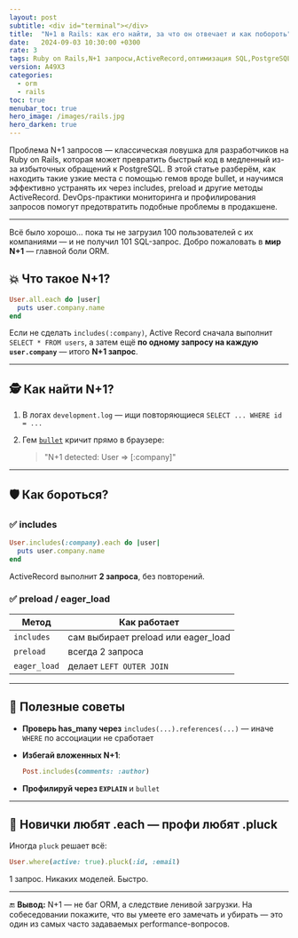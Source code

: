 ```yaml
---
layout: post
subtitle: <div id="terminal"></div>
title:  "N+1 в Rails: как его найти, за что он отвечает и как побороть"
date:   2024-09-03 10:30:00 +0300
rate: 3
tags: Ruby on Rails,N+1 запросы,ActiveRecord,оптимизация SQL,PostgreSQL,bullet
version: A49X3
categories:
  - orm
  - rails
toc: true
menubar_toc: true
hero_image: /images/rails.jpg
hero_darken: true
---
```

Проблема N+1 запросов — классическая ловушка для разработчиков на Ruby on Rails, которая может превратить быстрый код в медленный из-за избыточных обращений к PostgreSQL. В этой статье разберём, как находить такие узкие места с помощью гемов вроде bullet, и научимся эффективно устранять их через includes, preload и другие методы ActiveRecord. DevOps-практики мониторинга и профилирования запросов помогут предотвратить подобные проблемы в продакшене.

---
Всё было хорошо… пока ты не загрузил 100 пользователей с их компаниями — и не получил 101 SQL-запрос. Добро пожаловать в **мир N+1** — главной боли ORM.

## 💥 Что такое N+1?

```ruby
User.all.each do |user|
  puts user.company.name
end
````

Если не сделать `includes(:company)`, Active Record сначала выполнит `SELECT * FROM users`,
а затем ещё **по одному запросу на каждую `user.company`** — итого **N+1 запрос**.

---

## 🕵️ Как найти N+1?

1. В логах `development.log` — ищи повторяющиеся `SELECT ... WHERE id = ...`
2. Гем [`bullet`](https://github.com/flyerhzm/bullet) кричит прямо в браузере:

   > "N+1 detected: User => \[:company]"

---

## 🛡 Как бороться?

### ✅ includes

```ruby
User.includes(:company).each do |user|
  puts user.company.name
end
```

ActiveRecord выполнит **2 запроса**, без повторений.

### ✅ preload / eager\_load

| Метод        | Как работает                         |
| ------------ | ------------------------------------ |
| `includes`   | сам выбирает preload или eager\_load |
| `preload`    | всегда 2 запроса                     |
| `eager_load` | делает `LEFT OUTER JOIN`             |

---

## 🧠 Полезные советы

* **Проверь has\_many через** `includes(...).references(...)` — иначе `WHERE` по ассоциации не сработает
* **Избегай вложенных N+1**:

  ```ruby
  Post.includes(comments: :author)
  ```
* **Профилируй через `EXPLAIN`** и `bullet`

---

## 🚀 Новички любят .each — профи любят .pluck

Иногда `pluck` решает всё:

```ruby
User.where(active: true).pluck(:id, :email)
```

1 запрос. Никаких моделей. Быстро.

---

🔚 **Вывод:**
N+1 — не баг ORM, а следствие ленивой загрузки. На собеседовании покажите, что вы умеете его замечать и убирать — это один из самых часто задаваемых performance-вопросов.

